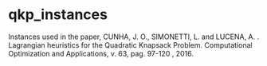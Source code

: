 # qkp_instances
Instances used in the paper, CUNHA, J. O., SIMONETTI, L. and LUCENA, A. . Lagrangian heuristics for the Quadratic Knapsack Problem. Computational Optimization and Applications, v. 63, pag. 97-120 , 2016.
